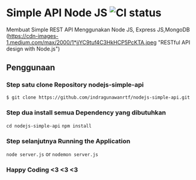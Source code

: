# Simple API Node JS ![CI status](https://img.shields.io/badge/build-passing-brightgreen.svg)

Membuat Simple REST API Menggunakan Node JS, Express JS,MongoDB
(https://cdn-images-1.medium.com/max/2000/1*jjYC9tuf4C3HkHCP5PcKTA.jpeg "RESTful API design with Node.js")

## Penggunaan

### Step satu clone Repository nodejs-simple-api
`$ git clone https://github.com/indragunawanrtf/nodejs-simple-api.git`

### Step dua install semua Dependency yang dibutuhkan
`cd nodejs-simple-api`
`npm install`

### Step selanjutnya Running the Application
`node server.js` or
`nodemon server.js`

### Happy Coding <3 <3 <3
